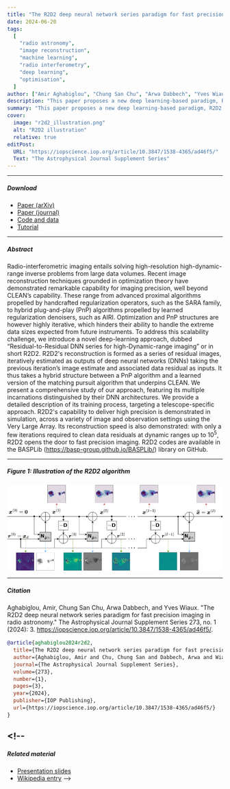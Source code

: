 ```yaml
---
title: "The R2D2 deep neural network series paradigm for fast precision imaging in radio astronomy"
date: 2024-06-20
tags:
  [
    "radio astronomy",
    "image reconstruction",
    "machine learning",
    "radio interferometry",
    "deep learning",
    "optimisation",
  ]
author: ["Amir Aghabiglou", "Chung San Chu", "Arwa Dabbech", "Yves Wiaux"]
description: "This paper proposes a new deep learning-based paradigm, R2D2, for fast precision imaging in radio astronomy. Published in the Astrophysical Journal Supplement Series, 2024."
summary: "This paper proposes a new deep learning-based paradigm, R2D2, for fast precision imaging in radio astronomy, along with its variants R2D2Net and R3D3. The proposed paradigm is demonstrated on VLA simulated data, with comparison to CLEAN and state-of-the-art RI imaging algorithms, uSARA and AIRI."
cover:
  image: "r2d2_illustration.png"
  alt: "R2D2 illustration"
  relative: true
editPost:
  URL: "https://iopscience.iop.org/article/10.3847/1538-4365/ad46f5/"
  Text: "The Astrophysical Journal Supplement Series"
---
```


---

##### Download

- [Paper (arXiv)](https://arxiv.org/abs/2403.05452)
- [Paper (journal)](https://iopscience.iop.org/article/10.3847/1538-4365/ad46f5/)
- [Code and data](https://github.com/basp-group/R2D2-RI/tree/r2d2-python-v1.0)
- [Tutorial](https://github.com/basp-group/R2D2-RI/blob/r2d2-python-v1.0/tutorial_r2d2_python.ipynb)

---

##### Abstract

Radio-interferometric imaging entails solving high-resolution high-dynamic-range inverse problems from large data volumes. Recent image reconstruction techniques grounded in optimization theory have demonstrated remarkable capability for imaging precision, well beyond CLEAN’s capability. These range from advanced proximal algorithms propelled by handcrafted regularization operators, such as the SARA family, to hybrid plug-and-play (PnP) algorithms propelled by learned regularization denoisers, such as AIRI. Optimization and PnP structures are however highly iterative, which hinders their ability to handle the extreme data sizes expected from future instruments. To address this scalability challenge, we introduce a novel deep-learning approach, dubbed “Residual-to-Residual DNN series for high-Dynamic-range imaging” or in short R2D2. R2D2's reconstruction is formed as a series of residual images, iteratively estimated as outputs of deep neural networks (DNNs) taking the previous iteration’s image estimate and associated data residual as inputs. It thus takes a hybrid structure between a PnP algorithm and a learned version of the matching pursuit algorithm that underpins CLEAN. We present a comprehensive study of our approach, featuring its multiple incarnations distinguished by their DNN architectures. We provide a detailed description of its training process, targeting a telescope-specific approach. R2D2's capability to deliver high precision is demonstrated in simulation, across a variety of image and observation settings using the Very Large Array. Its reconstruction speed is also demonstrated: with only a few iterations required to clean data residuals at dynamic ranges up to $10^5$, R2D2 opens the door to fast precision imaging. R2D2 codes are available in the BASPLib (https://basp-group.github.io/BASPLib/) library on GitHub.

---

##### Figure 1: Illustration of the R2D2 algorithm

![](r2d2_illustration.png)

---

##### Citation

Aghabiglou, Amir, Chung San Chu, Arwa Dabbech, and Yves Wiaux. "The R2D2 deep neural network series paradigm for fast precision imaging in radio astronomy." The Astrophysical Journal Supplement Series 273, no. 1 (2024): 3. https://iopscience.iop.org/article/10.3847/1538-4365/ad46f5/.

```BibTeX
@article{aghabiglou2024r2d2,
  title={The R2D2 deep neural network series paradigm for fast precision imaging in radio astronomy},
  author={Aghabiglou, Amir and Chu, Chung San and Dabbech, Arwa and Wiaux, Yves},
  journal={The Astrophysical Journal Supplement Series},
  volume={273},
  number={1},
  pages={3},
  year={2024},
  publisher={IOP Publishing},
  url={https://iopscience.iop.org/article/10.3847/1538-4365/ad46f5/}
}
```

## <!--

##### Related material

- [Presentation slides](presentation2.pdf)
- [Wikipedia entry](https://en.wikipedia.org/wiki/The_Finer_Points_of_Sausage_Dogs) -->

